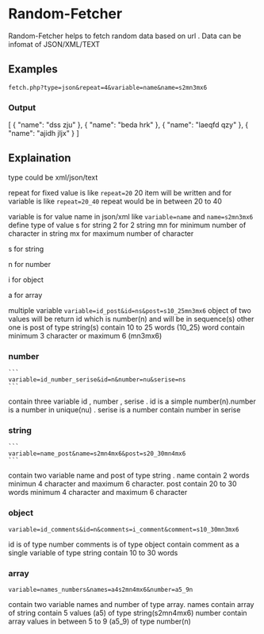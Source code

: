 # Random-Fetcher
Random-Fetcher helps to fetch random data based on url . Data can be infomat of JSON/XML/TEXT

## Examples

``` 
fetch.php?type=json&repeat=4&variable=name&name=s2mn3mx6
```
### Output

[
  {
    "name": "dss zju"
  },
  {
    "name": "beda hrk"
  },
  {
    "name": "laeqfd qzy"
  },
  {
    "name": "ajidh jljx"
  }
]


## Explaination


type could be xml/json/text

repeat for fixed value is like ```repeat=20```  20 item will be written and for variable is like ``` repeat=20_40 ``` repeat would be in between 20 to 40

variable is for value name in json/xml like ```variable=name``` and ```name=s2mn3mx6``` define type of value s for string 2 for 2 string mn for minimum number of character in string mx for maximum number of character

s for string

n for number 

i for object

a for array

multiple variable ```variable=id_post&id=ns&post=s10_25mn3mx6``` object of two values will be return id which is number(n) and will be in sequence(s) other one is post of type string(s) contain 10 to 25 words (10_25) word contain minimum 3 character or maximum 6 (mn3mx6)

### number 
    ```
    variable=id_number_serise&id=n&number=nu&serise=ns
    ```
    
  contain three variable id , number , serise . id is a simple number(n).number is a number in unique(nu) . serise is a number contain number in serise 
 
### string 
    ``` 
    variable=name_post&name=s2mn4mx6&post=s20_30mn4mx6 
    ```
   contain two variable name and post of type string . name contain 2 words minimun 4 character and maximum 6 character.
   post contain 20 to 30 words minimum 4 character and maximum 6 character
       
### object 

  ```
  variable=id_comments&id=n&comments=i_comment&comment=s10_30mn3mx6 
  ```


id is of type number comments is of type object contain comment as a single variable of type string contain 10 to 30 words

### array

 ```
 variable=names_numbers&names=a4s2mn4mx6&number=a5_9n 
 ```
 
   contain two variable names and number of type array. names contain array of string contain 5 values (a5) of type string(s2mn4mx6)
   number contain array values in between 5 to 9 (a5_9) of type number(n)
